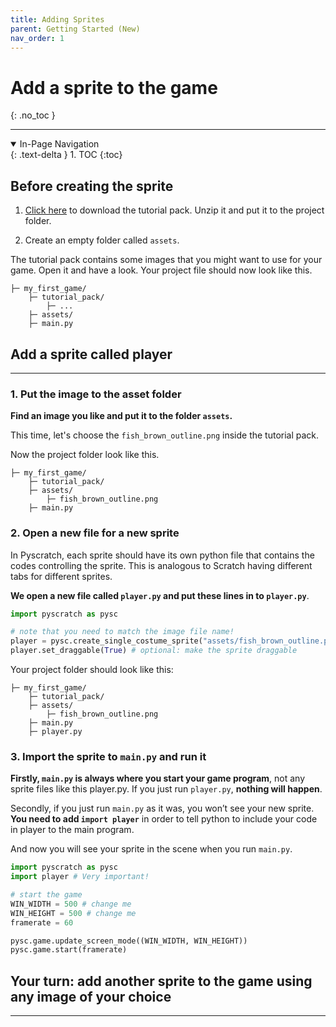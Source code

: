 ```yaml
---
title: Adding Sprites
parent: Getting Started (New)
nav_order: 1
---
```


# Add a sprite to the game
{: .no_toc }

---
<details open markdown="block">
  <summary>
    In-Page Navigation
  </summary>
  {: .text-delta }
1. TOC
{:toc}
</details>


## Before creating the sprite
1. [Click here]() to download the tutorial pack. Unzip it and put it to the project folder.

2. Create an empty folder called `assets`. 

The tutorial pack contains some images that you might want to use for your game. 
Open it and have a look. 
Your project file should now look like this. 
```
├─ my_first_game/
    ├─ tutorial_pack/
        ├─ ...
    ├─ assets/
    ├─ main.py
```


## Add a sprite called player
---

### 1. Put the image to the asset folder
**Find an image you like and put it to the folder `assets`.**

This time, let's choose the `fish_brown_outline.png` inside the tutorial pack. 

Now the project folder look like this. 
```
├─ my_first_game/
    ├─ tutorial_pack/
    ├─ assets/
        ├─ fish_brown_outline.png
    ├─ main.py
```

### 2. Open a new file for a new sprite
In Pyscratch, each sprite should have its own python file that contains the codes controlling the sprite. This is analogous to Scratch having different tabs for different sprites. 

**We open a new file called `player.py` and put these lines in to `player.py`**. 

```python
import pyscratch as pysc

# note that you need to match the image file name! 
player = pysc.create_single_costume_sprite("assets/fish_brown_outline.png")
player.set_draggable(True) # optional: make the sprite draggable
```


Your project folder should look like this: 
```
├─ my_first_game/
    ├─ tutorial_pack/
    ├─ assets/
        ├─ fish_brown_outline.png
    ├─ main.py
    ├─ player.py
```





### 3. Import the sprite to `main.py` and run it

**Firstly, `main.py` is always where you start your game program**, not any sprite files like this player.py. If you just run `player.py`, **nothing will happen**.

Secondly, if you just run `main.py` as it was, you won’t see your new sprite. **You need to add `import player`** in order to tell python to include your code in player to the main program. 

And now you will see your sprite in the scene when you run `main.py`.


```python
import pyscratch as pysc
import player # Very important!

# start the game
WIN_WIDTH = 500 # change me
WIN_HEIGHT = 500 # change me
framerate = 60

pysc.game.update_screen_mode((WIN_WIDTH, WIN_HEIGHT)) 
pysc.game.start(framerate)
```


## Your turn: add another sprite to the game using any image of your choice 
---